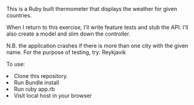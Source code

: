 This is a Ruby built thermometer that displays the weather for given countries.

When I return to this exercise, I'll write feature tests and stub the API.
I'll also create a model and slim down the controller.

N.B. the application crashes if there is more than one city with the given name. For the purpose of testing, try: Reykjavik

To use:
<li>Clone this repository.</li>
<li>Run Bundle install</li>
<li>Run ruby app.rb</li>
<li>Visit local host in your browser</li>
